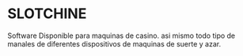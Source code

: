 # SLOTCHINE
Software Disponible para maquinas de casino. asi mismo todo tipo de manales de diferentes dispositivos de maquinas de suerte y azar.
